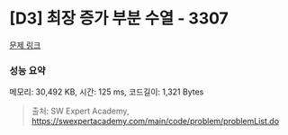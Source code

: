 # [D3] 최장 증가 부분 수열 - 3307 

[문제 링크](https://swexpertacademy.com/main/code/problem/problemDetail.do?contestProbId=AWBOKg-a6l0DFAWr) 

### 성능 요약

메모리: 30,492 KB, 시간: 125 ms, 코드길이: 1,321 Bytes



> 출처: SW Expert Academy, https://swexpertacademy.com/main/code/problem/problemList.do